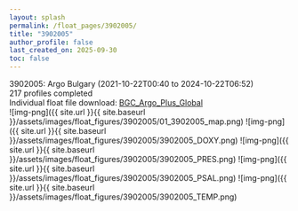 ```yaml
---
layout: splash
permalink: /float_pages/3902005/
title: "3902005"
author_profile: false
last_created_on: 2025-09-30
toc: false
---
```

 
3902005: Argo Bulgary (2021-10-22T00:40 to 2024-10-22T06:52)\
217 profiles completed\
Individual float file download: [BGC_Argo_Plus_Global](https://ftp.soest.hawaii.edu/bgc_argo_plus/Individual_Floats/outliers_removed/3902005_Sprof_processed.nc)\
![img-png]({{ site.url }}{{ site.baseurl }}/assets/images/float_figures/3902005/01_3902005_map.png)
![img-png]({{ site.url }}{{ site.baseurl }}/assets/images/float_figures/3902005/3902005_DOXY.png)
![img-png]({{ site.url }}{{ site.baseurl }}/assets/images/float_figures/3902005/3902005_PRES.png)
![img-png]({{ site.url }}{{ site.baseurl }}/assets/images/float_figures/3902005/3902005_PSAL.png)
![img-png]({{ site.url }}{{ site.baseurl }}/assets/images/float_figures/3902005/3902005_TEMP.png)
